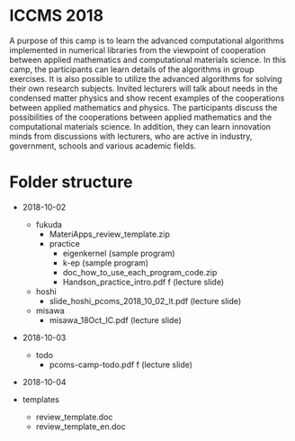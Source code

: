 # ICCMS 2018

A purpose of this camp is to learn  the advanced computational algorithms implemented in numerical libraries from the viewpoint of cooperation between applied mathematics and computational materials science.
In this camp, the participants can learn details of the algorithms in group exercises. It is also possible to utilize the advanced algorithms for solving their own research subjects. Invited lecturers will talk about needs in the condensed matter physics and show recent examples of the cooperations between applied mathematics and physics.
The participants discuss the possibilities of the cooperations between applied mathematics and the computational materials science. In addition, they can learn innovation minds from discussions with lecturers, who are active in industry, government, schools and various academic fields.

# Folder structure
- 2018-10-02 
	-  fukuda
		- MateriApps\_review\_template.zip
		- practice
			- eigenkernel (sample program)
			- k-ep (sample program)
			- doc\_how\_to\_use\_each\_program_code.zip
			- Handson\_practice\_intro.pdf f (lecture slide)
	-  hoshi
		- slide\_hoshi\_pcoms\_2018\_10\_02\_lt.pdf (lecture slide)
	- misawa
		- misawa\_18Oct\_IC.pdf (lecture slide)
- 2018-10-03
	-  todo
		- pcoms-camp-todo.pdf f (lecture slide)

- 2018-10-04   
- templates
	- review\_template.doc 
	- review\_template\_en.doc 

